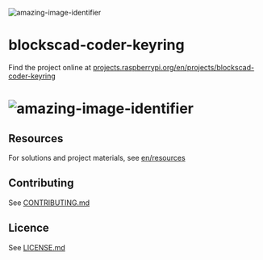 ![amazing-image-identifier](https://projects.raspberrypi.org/static/media/logomark.20300533.svg)
# blockscad-coder-keyring
Find the project online at [projects.raspberrypi.org/en/projects/blockscad-coder-keyring](https://projects.raspberrypi.org/en/projects/blockscad-coder-keyring)

# ![amazing-image-identifier](https://projects-static.raspberrypi.org/projects/blockscad-coder-keyring/cd120d5434059fcbca1fee635c14edfe829edd5e/en/images/banner.png)

## Resources
For solutions and project materials, see [en/resources](https://github.com/raspberrypilearning/blockscad-coder-keyring/tree/master/en/resources)

## Contributing
See [CONTRIBUTING.md](CONTRIBUTING.md)

## Licence
 See [LICENSE.md](LICENSE.md)

